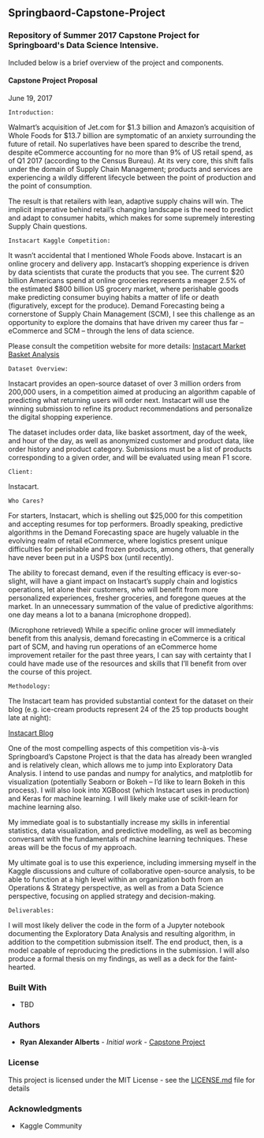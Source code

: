 ## Springbaord-Capstone-Project

### Repository of Summer 2017 Capstone Project for Springboard's Data Science Intensive. 

Included below is a brief overview of the project and components. 


#### Capstone Project Proposal


June 19, 2017

 
 
	Introduction: 

Walmart’s acquisition of Jet.com for $1.3 billion and Amazon’s acquisition of Whole Foods for $13.7 billion are symptomatic of an anxiety surrounding the future of retail. No superlatives have been spared to describe the trend, despite eCommerce accounting for no more than 9% of US retail spend, as of Q1 2017 (according to the Census Bureau). At its very core, this shift falls under the domain of Supply Chain Management; products and services are experiencing a wildly different lifecycle between the point of production and the point of consumption.  

The result is that retailers with lean, adaptive supply chains will win. The implicit imperative behind retail’s changing landscape is the need to predict and adapt to consumer habits, which makes for some supremely interesting Supply Chain questions. 


	Instacart Kaggle Competition: 

It wasn’t accidental that I mentioned Whole Foods above. Instacart is an online grocery and delivery app. Instacart’s shopping experience is driven by data scientists that curate the products that you see. The current $20 billion Americans spend at online groceries represents a meager 2.5% of the estimated $800 billion US grocery market, where perishable goods make predicting consumer buying habits a matter of life or death (figuratively, except for the produce). Demand Forecasting being a cornerstone of Supply Chain Management (SCM), I see this challenge as an opportunity to explore the domains that have driven my career thus far – eCommerce and SCM – through the lens of data science. 

Please consult the competition website for more details:
[Instacart Market Basket Analysis](https://www.kaggle.com/c/instacart-market-basket-analysis)
	

	Dataset Overview: 

Instacart provides an open-source dataset of over 3 million orders from 200,000 users, in a competition aimed at producing an algorithm capable of predicting what returning users will order next. Instacart will use the winning submission to refine its product recommendations and personalize the digital shopping experience. 

The dataset includes order data, like basket assortment, day of the week, and hour of the day, as well as anonymized customer and product data, like order history and product category. Submissions must be a list of products corresponding to a given order, and will be evaluated using mean F1 score. 
	
	Client:

Instacart. 

	
	Who Cares?

For starters, Instacart, which is shelling out $25,000 for this competition and accepting resumes for top performers. Broadly speaking, predictive algorithms in the Demand Forecasting space are hugely valuable in the evolving realm of retail eCommerce, where logistics present unique difficulties for perishable and frozen products, among others, that generally have never been put in a USPS box (until recently). 

The ability to forecast demand, even if the resulting efficacy is ever-so-slight, will have a giant impact on Instacart’s supply chain and logistics operations, let alone their customers, who will benefit from more personalized experiences, fresher groceries, and foregone queues at the market. In an unnecessary summation of the value of predictive algorithms: one day means a lot to a banana (microphone dropped).

(Microphone retrieved) While a specific online grocer will immediately benefit from this analysis, demand forecasting in eCommerce is a critical part of SCM, and having run operations of an eCommerce home improvement retailer for the past three years, I can say with certainty that I could have made use of the resources and skills that I’ll benefit from over the course of this project. 

	Methodology:
	
The Instacart team has provided substantial context for the dataset on their blog (e.g. ice-cream products represent 24 of the 25 top products bought late at night):
	
[Instacart Blog](https://tech.instacart.com/3-million-instacart-orders-open-sourced-d40d29ead6f2)
	
One of the most compelling aspects of this competition vis-à-vis Springboard’s Capstone Project is that the data has already been wrangled and is relatively clean, which allows me to jump into Exploratory Data Analysis. I intend to use pandas and numpy for analytics, and matplotlib for visualization (potentially Seaborn or Bokeh – I’d like to learn Bokeh in this process). I will also look into XGBoost (which Instacart uses in production) and Keras for machine learning. I will likely make use of scikit-learn for machine learning also. 

My immediate goal is to substantially increase my skills in inferential statistics, data visualization, and predictive modelling, as well as becoming conversant with the fundamentals of machine learning techniques. These areas will be the focus of my approach.

My ultimate goal is to use this experience, including immersing myself in the Kaggle discussions and culture of collaborative open-source analysis, to be able to function at a high level within an organization both from an Operations & Strategy perspective, as well as from a Data Science perspective, focusing on applied strategy and decision-making.
	

	Deliverables:

I will most likely deliver the code in the form of a Jupyter notebook documenting the Exploratory Data Analysis and resulting algorithm, in addition to the competition submission itself. The end product, then, is a model capable of reproducing the predictions in the submission. I will also produce a formal thesis on my findings, as well as a deck for the faint-hearted. 




### Built With

* TBD

### Authors

* **Ryan Alexander Alberts** - *Initial work* - [Capstone Project](https://github.com/RyanAlberts/Springbaord-Capstone-Project)

### License

This project is licensed under the MIT License - see the [LICENSE.md](LICENSE.md) file for details

### Acknowledgments

* Kaggle Community
